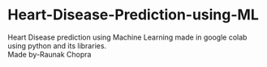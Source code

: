 # Heart-Disease-Prediction-using-ML
Heart Disease prediction using Machine Learning made in google colab using python and its libraries.
<br>
Made by-Raunak Chopra
